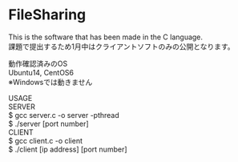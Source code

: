 # FileSharing

This is the software that has been made in the C language.  
課題で提出するため1月中はクライアントソフトのみの公開となります。  
  
動作確認済みのOS  
Ubuntu14, CentOS6  
※Windowsでは動きません  
  
USAGE  
SERVER  
$ gcc server.c -o server -pthread  
$ ./server [port number]  
CLIENT  
$ gcc client.c -o client  
$ ./client [ip address] [port number]  

